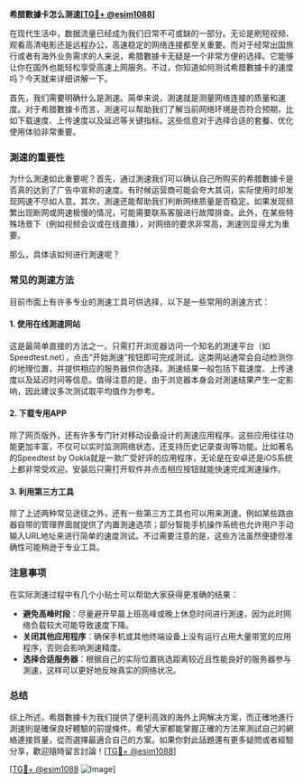 **希腊數據卡怎么测速[[TG💪+ @esim1088](https://t.me/s/esim1088)]**

在现代生活中，数据流量已经成为我们日常不可或缺的一部分。无论是刷短视频、观看高清电影还是远程办公，高速稳定的网络连接都至关重要。而对于经常出国旅行或者有海外业务需求的人来说，希腊數據卡无疑是一个非常方便的选择。它能够让你在国外也能轻松享受高速上网服务。不过，你知道如何测试希腊數據卡的速度吗？今天就来详细讲解一下。

首先，我们需要明确什么是測速。简单来说，測速就是测量网络连接的质量和速度。对于希腊數據卡而言，測速可以帮助我们了解当前网络环境是否符合预期，比如下载速度、上传速度以及延迟等关键指标。这些信息对于选择合适的套餐、优化使用体验非常重要。

### 測速的重要性

为什么測速如此重要呢？首先，通过測速我们可以确认自己所购买的希腊數據卡是否真的达到了广告中宣称的速度。有时候运营商可能会夸大其词，实际使用时却发现网速不尽如人意。其次，測速还能帮助我们判断网络质量是否稳定。如果发现频繁出现断网或网速极慢的情况，可能需要联系客服进行故障排查。此外，在某些特殊场景下（例如视频会议或在线直播），对网络的要求非常高，測速则显得尤为重要。

那么，具体该如何进行測速呢？

### 常见的測速方法

目前市面上有许多专业的測速工具可供选择，以下是一些常用的測速方式：

#### 1. 使用在线測速网站

这是最简单直接的方法之一。只需打开浏览器访问一个知名的測速平台（如Speedtest.net），点击“开始測速”按钮即可完成测试。这类网站通常会自动检测你的地理位置，并提供相应的服务器供你选择。測速结果一般包括下载速度、上传速度以及延迟时间等信息。值得注意的是，由于浏览器本身会对測速结果产生一定影响，因此建议多次测试取平均值作为参考。

#### 2. 下载专用APP

除了网页版外，还有许多专门针对移动设备设计的測速应用程序。这些应用往往功能更加丰富，不仅可以实时监测网络状态，还支持历史记录查询等功能。比如著名的Speedtest by Ookla就是一款广受好评的应用程序，无论是在安卓还是iOS系统上都非常受欢迎。安装后只需打开软件并点击相应按钮就能快速完成測速操作。

#### 3. 利用第三方工具

除了上述两种常见途径之外，还有一些第三方工具也可以用来測速。例如某些路由器自带的管理界面就提供了内置測速选项；部分智能手机操作系统也允许用户手动输入URL地址来进行简单的速度测试。不过需要注意的是，这些方法虽然便捷但准确性可能稍逊于专业工具。

### 注意事项

在实际測速过程中有几个小贴士可以帮助大家获得更准确的结果：

- **避免高峰时段**：尽量避开早晨上班高峰或晚上休息时间进行測速，因为此时网络负载较大可能导致速度下降。
- **关闭其他应用程序**：确保手机或其他终端设备上没有运行占用大量带宽的应用程序，否则会影响測速精度。
- **选择合适服务器**：根据自己的实际位置挑选距离较近且性能良好的服务器参与測速，这样可以更好地反映真实的网络状况。

### 总结

综上所述，希腊數據卡为我们提供了便利高效的海外上网解决方案，而正確地進行測速則是確保良好體驗的前提條件。希望大家都能掌握正確的方法來測試自己的網絡連接質量，從而選擇最適合自己的方案。如果你對此話題還有更多疑問或者經驗分享，歡迎隨時留言討論！[[TG💪+ @esim1088](https://t.me/s/esim1088)]

[[TG💪+ @esim1088](https://t.me/s/esim1088) ![Image](https://i.postimg.cc/4NQfJmqS/Snipaste-2025-05-13-00-14-12.png)]